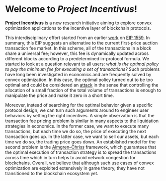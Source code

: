 # Welcome to _Project Incentivus_!

**Project Incentivus** is a new research initiative aiming to explore convex optimization applications to the incentive layer of blockchain protocols.

This interdisciplinary effort started from an earlier [work](https://ethresear.ch/t/draft-position-paper-on-resource-pricing/2838/24?u=mtefagh) on [EIP 1559](https://ethereum-magicians.org/t/eip-1559-fee-market-change-for-eth-1-0-chain/2783/24?u=mtefagh). In summary, this EIP suggests an alternative to the current first-price auction transaction fee market. In this scheme, all of the transactions in a block share a universal fee; however, this fee is dynamically updated across different blocks according to a predetermined in-protocol formula. We started to look at a question relevant to all users: _what is the optimal policy to pay the minimum fee for executing a set of transactions?_ Such problems have long been investigated in economics and are frequently solved by convex optimization. In this case, the optimal policy turned out to be too optimal and could be considered an [attack](https://nbviewer.jupyter.org/github/mtefagh/fee/blob/master/fee.ipynb) in the sense that controlling the allocation of a small fraction of the total volume of transactions is enough to manipulate the price and make it zero in a short time.

Moreover, instead of searching for the optimal behavior given a specific protocol design, we can turn such arguments around to engineer user behaviors by setting the right incentives. A simple observation is that the transaction fee pricing problem is similar in many aspects to the liquidation strategies in economics. In the former case, we want to execute many transactions, but each time we do so, the price of executing the next transaction goes up. In the latter case, we want to sell our assets, but each time we do so, the trading price goes down. An established model for the second problem is the [Almgren–Chriss](https://github.com/zcash/zcash/issues/3473#issuecomment-479625462) framework, which guarantees that the optimal execution of transaction strategy is to spread the transactions across time which in turn helps to avoid network congestion for blockchains. Overall, we believe that although such use cases of convex optimization are exploited extensively in game theory, they have not transitioned to the blockchain ecosystem yet.
